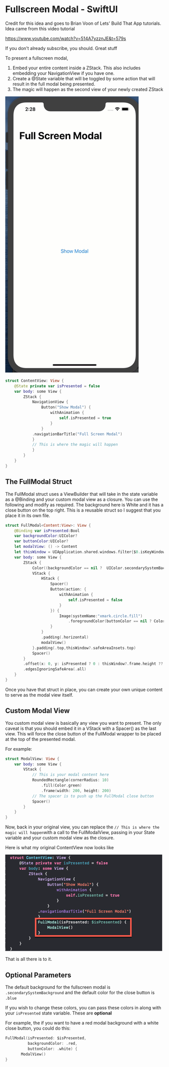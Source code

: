 # Fullscreen Modal - SwiftUI

Credit for this idea and goes to Brian Voon of Lets' Build That App tutorials.  Idea came from this video tutorial

https://www.youtube.com/watch?v=514A7yzznJE&t=579s

If you don't already subscribe, you should.  Great stuff

To present a fullscreen modal, 

1. Embed your entire content inside a ZStack.  This also includes embedding your NavigationView if you have one.
2. Create a @State variable that will be toggled by some action that will result in the full modal being presented.
3.   The magic will happen as the second view of your newly created ZStack

![FullModal](ReadMeImages/FullModal.gif)

```swift
struct ContentView: View {
    @State private var isPresented = false
    var body: some View {
        ZStack {
            NavigationView {
                Button("Show Modal") {
                    withAnimation {
                        self.isPresented = true
                    }
                }
            .navigationBarTitle("Full Screen Modal")
            }
            // This is where the magic will happen
            }
        }
    }
}
```



## The FullModal Struct

The FullModal struct uses a ViewBuilder that will take in the state variable as a @Binding and your custom modal view as a closure.  You can use the following and modify as required.  The background here is White and it has a close button on the top right.  This is a reusable struct so I suggest that you place it in its own file.

```swift
struct FullModal<Content:View>: View {
    @Binding var isPresented:Bool
    var backgroundColor:UIColor?
    var buttonColor:UIColor?
    let modalView: () -> Content
    let thisWindow = UIApplication.shared.windows.filter{$0.isKeyWindow}.first
    var body: some View {
        ZStack {
            Color((backgroundColor == nil ?  UIColor.secondarySystemBackground : backgroundColor)!)
            VStack {
                HStack {
                    Spacer()
                    Button(action: {
                        withAnimation {
                            self.isPresented = false
                        }
                    }) {
                        Image(systemName:"xmark.circle.fill")
                            .foregroundColor(buttonColor == nil ? Color(UIColor.blue) : Color(buttonColor!))
                    }
                }
                .padding(.horizontal)
                modalView()
            }.padding(.top,thisWindow?.safeAreaInsets.top)
            Spacer()
        }
        .offset(x: 0, y: isPresented ? 0 : thisWindow?.frame.height ?? 0)
        .edgesIgnoringSafeArea(.all)
    }
}

```

Once you have that struct in place, you can create your own unique content to serve as the modal view itself.

## Custom Modal View

You custom modal view is basically any view you want to present.  The only caveat is that you should embed it in a VStack with a Spacer() as the last view.  This will force the close button of the FullModal wrapper to be placed at the top of the presented modal.

For example:

```swift
struct ModalView: View {
    var body: some View {
        VStack {
            // This is your modal content here
            RoundedRectangle(cornerRadius: 10)
                .fill(Color.green)
                .frame(width: 200, height: 200)
            // The spacer is to push up the FullModal close button
            Spacer()
        }
    }
}
```

Now, back in your original view, you can replace the `// This is where the magic will happen`with a call to the FullModalView, passing in your State variable and your custom modal view as the closure.

Here is what my original ContentView now looks like

![CodeSnippet](ReadMeImages/CodeSnippet.png)

That is all there is to it.

## Optional Parameters

The default background for the fullscreen modal is `.secondarySystemBackground` and the default color for the close button is `.blue`

If you wish to change these colors, you can pass these colors in along with your `isPresented` state variable.  These are **optional**

For example, the if you want to have a red modal background with a white close button, you could do this:

```swift
FullModal(isPresented: $isPresented,
          backgroundColor: .red,
          buttonColor: .white) {
       ModalView()
}
```


